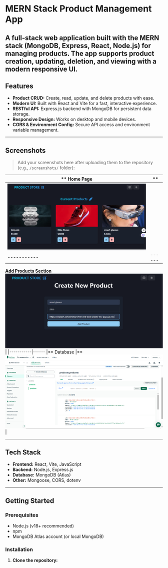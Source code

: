 # MERN Stack Product Management App

A full-stack web application built with the MERN stack (MongoDB, Express, React, Node.js) for managing products. The app supports product creation, updating, deletion, and viewing with a modern responsive UI.
---

## Features

- **Product CRUD:** Create, read, update, and delete products with ease.
- **Modern UI:** Built with React and Vite for a fast, interactive experience.
- **RESTful API:** Express.js backend with MongoDB for persistent data storage.
- **Responsive Design:** Works on desktop and mobile devices.
- **CORS & Environment Config:** Secure API access and environment variable management.

---

## Screenshots

> Add your screenshots here after uploading them to the repository (e.g., `/screenshots/` folder):

|** Home Page |** 
|-----------|------
| ![Home](homepage.png) |
|-----------|------
**Add Products Section**
 ![List](products.png) |
|-----------|------
|** Database |** 
![Add](database.png) |

---

## Tech Stack

- **Frontend:** React, Vite, JavaScript
- **Backend:** Node.js, Express.js
- **Database:** MongoDB (Atlas)
- **Other:** Mongoose, CORS, dotenv

---

##  Getting Started

### Prerequisites

- Node.js (v18+ recommended)
- npm
- MongoDB Atlas account (or local MongoDB)

### Installation

1. **Clone the repository:**
